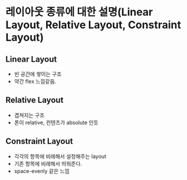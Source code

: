 # 레이아웃 종류에 대한 설명(Linear Layout, Relative Layout, Constraint Layout)

## Linear Layout

- 빈 공간에 쌓이는 구조
- 약간 flex 느낌같음.

## Relative Layout

- 겹쳐지는 구조
- 폰이 relative, 컨텐츠가 absolute 인듯

## Constraint Layout

- 각각의 항목에 비례해서 설정해주는 layout
- 기존 항목에 비례해서 띄워준다.
- space-evenly 같은 느낌